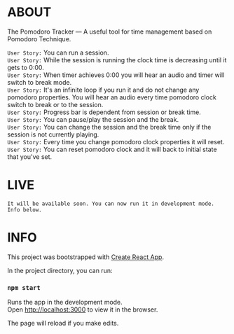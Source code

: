 # ABOUT
The Pomodoro Tracker — A useful tool for time management based on Pomodoro Technique.<br />

`User Story:` You can run a session. <br />
`User Story:` While the session is running the clock time is decreasing until it gets to 0:00. <br />
`User Story:` When timer achieves 0:00 you will hear an audio and timer will switch to break mode. <br />
`User Story:` It's an infinite loop if you run it and do not change any pomodoro properties. You will hear an audio every time pomodoro clock switch to break or to the session. <br />
`User Story:` Progress bar is dependent from session or break time. <br />
`User Story:` You can pause/play the session and the break. <br />
`User Story:` You can change the session and the break time only if the session is not currently playing. <br />
`User Story:` Every time you change pomodoro clock properties it will reset. <br />
`User Story:` You can reset pomodoro clock and it will back to initial state that you've set. <br />

# LIVE
`It will be available soon. You can now run it in development mode. Info below.`

# INFO
This project was bootstrapped with [Create React App](https://github.com/facebook/create-react-app).

In the project directory, you can run:

### `npm start`

Runs the app in the development mode.<br>
Open [http://localhost:3000](http://localhost:3000) to view it in the browser.

The page will reload if you make edits.<br>